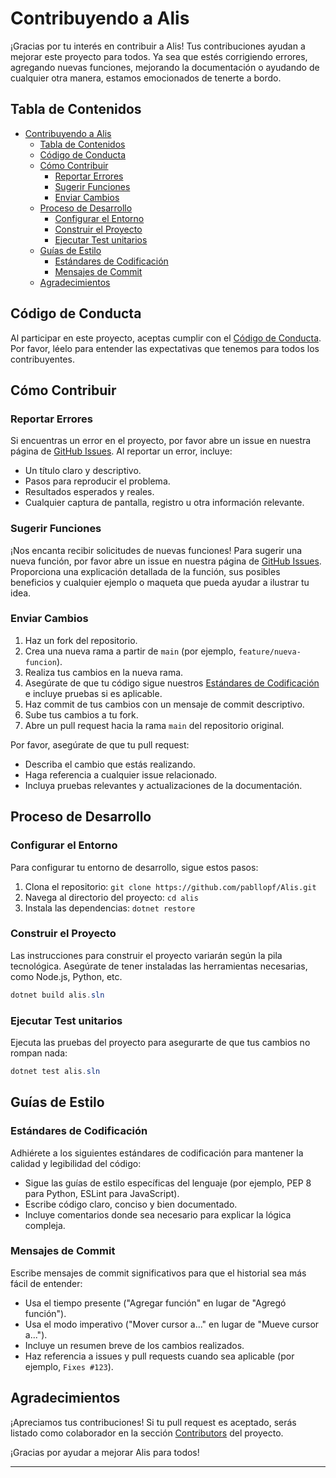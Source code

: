 # Contribuyendo a Alis

¡Gracias por tu interés en contribuir a Alis! Tus contribuciones ayudan a mejorar este proyecto para todos. Ya sea que estés corrigiendo errores, agregando nuevas funciones, mejorando la documentación o ayudando de cualquier otra manera, estamos emocionados de tenerte a bordo.

## Tabla de Contenidos

- [Contribuyendo a Alis](#contribuyendo-a-alis)
  - [Tabla de Contenidos](#tabla-de-contenidos)
  - [Código de Conducta](#código-de-conducta)
  - [Cómo Contribuir](#cómo-contribuir)
    - [Reportar Errores](#reportar-errores)
    - [Sugerir Funciones](#sugerir-funciones)
    - [Enviar Cambios](#enviar-cambios)
  - [Proceso de Desarrollo](#proceso-de-desarrollo)
    - [Configurar el Entorno](#configurar-el-entorno)
    - [Construir el Proyecto](#construir-el-proyecto)
    - [Ejecutar Test unitarios](#ejecutar-test-unitarios)
  - [Guías de Estilo](#guías-de-estilo)
    - [Estándares de Codificación](#estándares-de-codificación)
    - [Mensajes de Commit](#mensajes-de-commit)
  - [Agradecimientos](#agradecimientos)

## Código de Conducta

Al participar en este proyecto, aceptas cumplir con el [Código de Conducta](CODE_OF_CONDUCT.md). Por favor, léelo para entender las expectativas que tenemos para todos los contribuyentes.

## Cómo Contribuir

### Reportar Errores

Si encuentras un error en el proyecto, por favor abre un issue en nuestra página de [GitHub Issues](https://github.com/username/alis/issues). Al reportar un error, incluye:

- Un título claro y descriptivo.
- Pasos para reproducir el problema.
- Resultados esperados y reales.
- Cualquier captura de pantalla, registro u otra información relevante.

### Sugerir Funciones

¡Nos encanta recibir solicitudes de nuevas funciones! Para sugerir una nueva función, por favor abre un issue en nuestra página de [GitHub Issues](https://github.com/username/alis/issues). Proporciona una explicación detallada de la función, sus posibles beneficios y cualquier ejemplo o maqueta que pueda ayudar a ilustrar tu idea.

### Enviar Cambios

1. Haz un fork del repositorio.
2. Crea una nueva rama a partir de `main` (por ejemplo, `feature/nueva-funcion`).
3. Realiza tus cambios en la nueva rama.
4. Asegúrate de que tu código sigue nuestros [Estándares de Codificación](#estándares-de-codificación) e incluye pruebas si es aplicable.
5. Haz commit de tus cambios con un mensaje de commit descriptivo.
6. Sube tus cambios a tu fork.
7. Abre un pull request hacia la rama `main` del repositorio original.

Por favor, asegúrate de que tu pull request:

- Describa el cambio que estás realizando.
- Haga referencia a cualquier issue relacionado.
- Incluya pruebas relevantes y actualizaciones de la documentación.

## Proceso de Desarrollo

### Configurar el Entorno

Para configurar tu entorno de desarrollo, sigue estos pasos:

1. Clona el repositorio: `git clone https://github.com/pabllopf/Alis.git`
2. Navega al directorio del proyecto: `cd alis`
3. Instala las dependencias: `dotnet restore`

### Construir el Proyecto

Las instrucciones para construir el proyecto variarán según la pila tecnológica. Asegúrate de tener instaladas las herramientas necesarias, como Node.js, Python, etc.

```cs
dotnet build alis.sln
```

### Ejecutar Test unitarios

Ejecuta las pruebas del proyecto para asegurarte de que tus cambios no rompan nada:

```cs
dotnet test alis.sln
```

## Guías de Estilo

### Estándares de Codificación

Adhiérete a los siguientes estándares de codificación para mantener la calidad y legibilidad del código:

- Sigue las guías de estilo específicas del lenguaje (por ejemplo, PEP 8 para Python, ESLint para JavaScript).
- Escribe código claro, conciso y bien documentado.
- Incluye comentarios donde sea necesario para explicar la lógica compleja.

### Mensajes de Commit

Escribe mensajes de commit significativos para que el historial sea más fácil de entender:

- Usa el tiempo presente ("Agregar función" en lugar de "Agregó función").
- Usa el modo imperativo ("Mover cursor a..." en lugar de "Mueve cursor a...").
- Incluye un resumen breve de los cambios realizados.
- Haz referencia a issues y pull requests cuando sea aplicable (por ejemplo, `Fixes #123`).

## Agradecimientos

¡Apreciamos tus contribuciones! Si tu pull request es aceptado, serás listado como colaborador en la sección [Contributors](https://github.com/username/alis/graphs/contributors) del proyecto.

¡Gracias por ayudar a mejorar Alis para todos!

---
